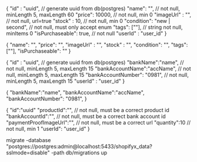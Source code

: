 {
    "id" : "uuid", // generate uuid from db(postgres)
	"name": "", // not null, minLength 5, maxLength 60
	"price": 10000, // not null, min 0
	"imageUrl" : "", // not null, url=true
	"stock" : 10, // not null, min 0
	"condition": "new | second", // not null, must only accept enum
	"tags": [""], // string not null, minItems 0
	"isPurchaseable": true, // not null
    "userId" : "user_id"
}


{
	"name": "", 
	"price": "",
	"imageUrl" : "", 
	"stock" : "", 
	"condition": "",
	"tags": [""], 
	"isPurchaseable":  ""
}


{
	"id" : "uuid", // generate uuid from db(postgres)
	"bankName":"name", // not null, minLength 5, maxLength 15
	"bankAccountName":"accName", // not null, minLength 5, maxLength 15
	"bankAccountNumber": "0981", // not null, minLength 5, maxLength 15
	"userId" : "user_id"
}

{
	"bankName":"name", 
	"bankAccountName":"accName",
	"bankAccountNumber": "0981", 
}

{
	"id":"uuid"
	"productId":"", // not null, must be a correct product id
	"bankAccountId":"", // not null, must be a correct bank account id
	"paymentProofImageUrl":"", // not null, must be a correct url
	"quantity":10 // not null, min 1
	"userId": "user_id" 
}

migrate -database "postgres://postgres:admin@localhost:5433/shopifyx_data?sslmode=disable" -path db/migrations up